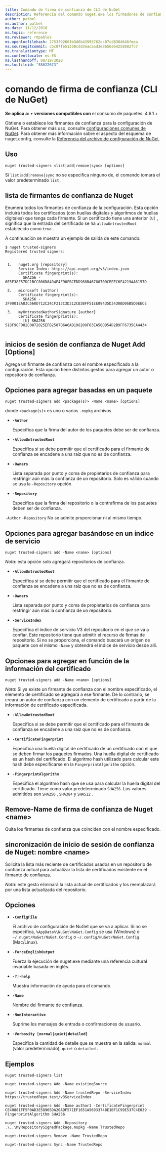 ```yaml
---
title: Comando de firma de confianza de CLI de NuGet
description: Referencia del comando nuget.exe los firmadores de confianza
author: patbel
ms.author: patbel
ms.date: 11/12/2018
ms.topic: reference
ms.reviewer: rmpablos
ms.openlocfilehash: 2753f92601b3d8b43593762cc07cd8384646feea
ms.sourcegitcommit: cbc87fe51330cdd3eacaad3e8656eb4258882fc7
ms.translationtype: MT
ms.contentlocale: es-ES
ms.lasthandoff: 08/19/2020
ms.locfileid: "88622673"
---
```

# <a name="trusted-signers-command-nuget-cli"></a>comando de firma de confianza (CLI de NuGet)

**Se aplica a:** &bullet; **versiones compatibles con** el consumo de paquetes: 4.9.1 +

Obtiene o establece los firmantes de confianza para la configuración de NuGet. Para obtener más uso, consulte [configuraciones comunes de NuGet](../../consume-packages/configuring-nuget-behavior.md). Para obtener más información sobre el aspecto del esquema de nuget.config, consulte la [Referencia del archivo de configuración de NuGet](../nuget-config-file.md).

## <a name="usage"></a>Uso

```cli
nuget trusted-signers <list|add|remove|sync> [options]
```

Si `list|add|remove|sync` no se especifica ninguno de, el comando tomará el valor predeterminado `list` .

## <a name="nuget-trusted-signers-list"></a>lista de firmantes de confianza de Nuget

Enumera todos los firmantes de confianza de la configuración. Esta opción incluirá todos los certificados (con huellas digitales y algoritmos de huellas digitales) que tenga cada firmante. Si un certificado tiene una anterior `[U]` , significa que la entrada del certificado se ha `allowUntrustedRoot` establecido como `true` .

A continuación se muestra un ejemplo de salida de este comando:

```cli
$ nuget trusted-signers
Registered trusted signers:


 1.   nuget.org [repository]
      Service Index: https://api.nuget.org/v3/index.json
      Certificate fingerprint(s):
        SHA256 - 0E5F38F57DC1BCC806D8494F4F90FBCEDD988B46760709CBEEC6F4219AA6157D

 2.   microsoft [author]
      Certificate fingerprint(s):
        SHA256 - 3F9001EA83C560D712C24CF213C3D312CB3BFF51EE89435D3430BD06B5D0EECE

 3.   myUntrustedAuthorSignature [author]
      Certificate fingerprint(s):
        [U] SHA256 - 518F9CF082C0872025EFB2587B6A6AB198208F63EA58DD54D2B9FF6735CA4434
        
```

## <a name="nuget-trusted-signers-add-options"></a>inicios de sesión de confianza de Nuget Add [Options]

Agrega un firmante de confianza con el nombre especificado a la configuración. Esta opción tiene distintos gestos para agregar un autor o repositorio de confianza.

## <a name="options-for-add-based-on-a-package"></a>Opciones para agregar basadas en un paquete

```cli
nuget trusted-signers add <package(s)> -Name <name> [options]
```

donde `<package(s)>` es uno o varios `.nupkg` archivos.

- **`-Author`**

  Especifica que la firma del autor de los paquetes debe ser de confianza.

- **`-AllowUntrustedRoot`**

  Especifica si se debe permitir que el certificado para el firmante de confianza se encadene a una raíz que no es de confianza.

- **`-Owners`**

  Lista separada por punto y coma de propietarios de confianza para restringir aún más la confianza de un repositorio. Solo es válido cuando se usa la `-Repository` opción.

- **`-Repository`**

  Especifica que la firma del repositorio o la contrafirma de los paquetes deben ser de confianza.

`-Author` `-Repository` No se admite proporcionar ni al mismo tiempo.

## <a name="options-for-add-based-on-a-service-index"></a>Opciones para agregar basándose en un índice de servicio

```cli
nuget trusted-signers add -Name <name> [options]
```

_Nota_: esta opción solo agregará repositorios de confianza. 

- **`-AllowUntrustedRoot`**

  Especifica si se debe permitir que el certificado para el firmante de confianza se encadene a una raíz que no es de confianza.

- **`-Owners`**

  Lista separada por punto y coma de propietarios de confianza para restringir aún más la confianza de un repositorio.

- **`-ServiceIndex`**

  Especifica el índice de servicio V3 del repositorio en el que se va a confiar. Este repositorio tiene que admitir el recurso de firmas de repositorio. Si no se proporciona, el comando buscará un origen de paquete con el mismo `-Name` y obtendrá el índice de servicio desde allí.

## <a name="options-for-add-based-on-the-certificate-information"></a>Opciones para agregar en función de la información del certificado

```cli
nuget trusted-signers add -Name <name> [options]
```

_Nota_: Si ya existe un firmante de confianza con el nombre especificado, el elemento de certificado se agregará a ese firmante. De lo contrario, se creará un autor de confianza con un elemento de certificado a partir de la información de certificado especificada.


- **`-AllowUntrustedRoot`**

  Especifica si se debe permitir que el certificado para el firmante de confianza se encadene a una raíz que no es de confianza.

- **`-CertificateFingerprint`**

  Especifica una huella digital de certificado de un certificado con el que se deben firmar los paquetes firmados. Una huella digital de certificado es un hash del certificado. El algoritmo hash utilizado para calcular este hash debe especificarse en la `FingerprintAlgorithm` opción.

- **`-FingerprintAlgorithm`**

  Especifica el algoritmo hash que se usa para calcular la huella digital del certificado. Tiene como valor predeterminado `SHA256`. Los valores admitidos son `SHA256` , `SHA384` y `SHA512` .

## <a name="nuget-trusted-signers-remove--name-name"></a>Remove-Name de firma de confianza de Nuget \<name\>

Quita los firmantes de confianza que coinciden con el nombre especificado.

## <a name="nuget-trusted-signers-sync--name-name"></a>sincronización de inicio de sesión de confianza de Nuget: nombre \<name\>

Solicita la lista más reciente de certificados usados en un repositorio de confianza actual para actualizar la lista de certificados existente en el firmante de confianza.

_Nota_: este gesto eliminará la lista actual de certificados y los reemplazará por una lista actualizada del repositorio.

## <a name="options"></a>Opciones

- **`-ConfigFile`**

  El archivo de configuración de NuGet que se va a aplicar. Si no se especifica, `%AppData%\NuGet\NuGet.Config` se usa (Windows) o `~/.nuget/NuGet/NuGet.Config` o `~/.config/NuGet/NuGet.Config` (Mac/Linux).

- **`-ForceEnglishOutput`**

  Fuerza la ejecución de nuget.exe mediante una referencia cultural invariable basada en inglés.

- **`-?|-help`**

  Muestra información de ayuda para el comando.

- **`-Name`**

  Nombre del firmante de confianza.

- **`-NonInteractive`**

  Suprime los mensajes de entrada o confirmaciones de usuario.

- **`-Verbosity [normal|quiet|detailed]`**

  Especifica la cantidad de detalle que se muestra en la salida: `normal` (valor predeterminado), `quiet` o `detailed` .


## <a name="examples"></a>Ejemplos

```cli
nuget trusted-signers list

nuget trusted-signers Add -Name existingSource

nuget trusted-signers Add -Name trustedRepo -ServiceIndex https://trustedRepo.test/v3ServiceIndex

nuget trusted-signers Add -Name author1 -CertificateFingerprint CE40881FF5F0AD3E58965DA20A9F571EF1651A56933748E1BF1C99E537C4E039 -FingerprintAlgorithm SHA256

nuget trusted-signers Add -Repository .\..\MyRepositorySignedPackage.nupkg -Name TrustedRepo

nuget-trusted-signers Remove -Name TrustedRepo

nuget-trusted-signers Sync -Name TrustedRepo
```
